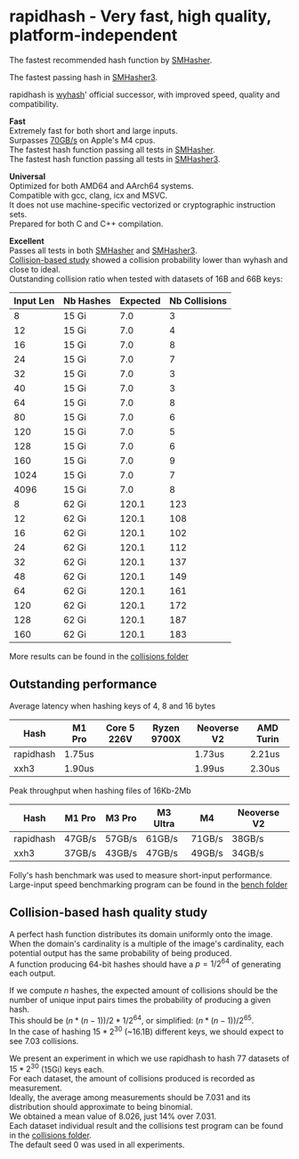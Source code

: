 rapidhash - Very fast, high quality, platform-independent
====

The fastest recommended hash function by [SMHasher](https://github.com/rurban/smhasher?tab=readme-ov-file#summary).

The fastest passing hash in [SMHasher3](https://gitlab.com/fwojcik/smhasher3/-/blob/main/results/README.md#passing-hashes).

rapidhash is [wyhash](https://github.com/wangyi-fudan/wyhash)' official successor, with improved speed, quality and compatibility.

**Fast**  
Extremely fast for both short and large inputs.  
Surpasses [70GB/s](https://github.com/Nicoshev/rapidhash/tree/master?tab=readme-ov-file#outstanding-performance) on Apple's M4 cpus.  
The fastest hash function passing all tests in [SMHasher](https://github.com/rurban/smhasher?tab=readme-ov-file#smhasher).  
The fastest hash function passing all tests in [SMHasher3](https://gitlab.com/fwojcik/smhasher3/-/blob/main/results/README.md#passing-hashes).

**Universal**  
Optimized for both AMD64 and AArch64 systems.  
Compatible with gcc, clang, icx and MSVC.  
It does not use machine-specific vectorized or cryptographic instruction sets.  
Prepared for both C and C++ compilation.

**Excellent**  
Passes all tests in both [SMHasher](https://github.com/rurban/smhasher/blob/master/doc/rapidhash.txt) and [SMHasher3](https://gitlab.com/fwojcik/smhasher3/-/blob/main/results/raw/rapidhash.txt).  
[Collision-based study](https://github.com/Nicoshev/rapidhash/tree/master?tab=readme-ov-file#collision-based-hash-quality-study) showed a collision probability lower than wyhash and close to ideal.  
Outstanding collision ratio when tested with datasets of 16B and 66B keys:

| Input Len | Nb Hashes | Expected | Nb Collisions |
| ---  | ---   | ---   | --- |
|    8 | 15 Gi |   7.0 |   3 |
|   12 | 15 Gi |   7.0 |   4 |
|   16 | 15 Gi |   7.0 |   8 |
|   24 | 15 Gi |   7.0 |   7 |
|   32 | 15 Gi |   7.0 |   3 |
|   40 | 15 Gi |   7.0 |   3 |
|   64 | 15 Gi |   7.0 |   8 |
|   80 | 15 Gi |   7.0 |   6 |
|  120 | 15 Gi |   7.0 |   5 |
|  128 | 15 Gi |   7.0 |   6 |
|  160 | 15 Gi |   7.0 |   9 |
| 1024 | 15 Gi |   7.0 |   7 |
| 4096 | 15 Gi |   7.0 |   8 |
|    8 | 62 Gi | 120.1 | 123 |
|   12 | 62 Gi | 120.1 | 108 |
|   16 | 62 Gi | 120.1 | 102 |
|   24 | 62 Gi | 120.1 | 112 |
|   32 | 62 Gi | 120.1 | 137 |
|   48 | 62 Gi | 120.1 | 149 |
|   64 | 62 Gi | 120.1 | 161 |
|  120 | 62 Gi | 120.1 | 172 |
|  128 | 62 Gi | 120.1 | 187 |
|  160 | 62 Gi | 120.1 | 183 |

More results can be found in the [collisions folder](https://github.com/Nicoshev/rapidhash/tree/master/collisions)

Outstanding performance
-------------------------

Average latency when hashing keys of 4, 8 and 16 bytes

| Hash      | M1 Pro | Core 5 226V | Ryzen 9700X | Neoverse V2 | AMD Turin |
| ---       | ---    | ---         | ---         | ---         | ---       |
| rapidhash | 1.75us |             |             | 1.73us      | 2.21us    |
| xxh3      | 1.90us |             |             | 1.99us      | 2.30us    |

Peak throughput when hashing files of 16Kb-2Mb

| Hash      | M1 Pro | M3 Pro | M3 Ultra | M4     | Neoverse V2 |
| ---       | ---    | ---    | ---      | ---    | ---         |
| rapidhash | 47GB/s | 57GB/s | 61GB/s   | 71GB/s | 38GB/s      |
| xxh3      | 37GB/s | 43GB/s | 47GB/s   | 49GB/s | 34GB/s      |


Folly's hash benchmark was used to measure short-input performance.  
Large-input speed benchmarking program can be found in the [bench folder](https://github.com/Nicoshev/rapidhash/tree/master/bench)

Collision-based hash quality study
-------------------------

A perfect hash function distributes its domain uniformly onto the image.  
When the domain's cardinality is a multiple of the image's cardinality, each potential output has the same probability of being produced.  
A function producing 64-bit hashes should have a $p=1/2^{64}$ of generating each output.

If we compute $n$ hashes, the expected amount of collisions should be the number of unique input pairs times the probability of producing a given hash.  
This should be $(n*(n-1))/2 * 1/2^{64}$, or simplified: $(n*(n-1))/2^{65}$.  
In the case of hashing $15*2^{30}$ (~16.1B) different keys, we should expect to see $7.03$ collisions.

We present an experiment in which we use rapidhash to hash $77$ datasets of $15*2^{30}$ (15Gi) keys each.  
For each dataset, the amount of collisions produced is recorded as measurement.  
Ideally, the average among measurements should be $7.031$ and its distribution should approximate to being binomial.  
We obtained a mean value of $8.026$, just $14$% over $7.031$.  
Each dataset individual result and the collisions test program can be found in the [collisions folder](https://github.com/Nicoshev/rapidhash/tree/master/collisions).  
The default seed $0$ was used in all experiments.
